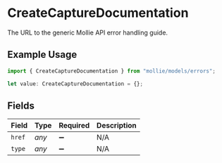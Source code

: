 # CreateCaptureDocumentation

The URL to the generic Mollie API error handling guide.

## Example Usage

```typescript
import { CreateCaptureDocumentation } from "mollie/models/errors";

let value: CreateCaptureDocumentation = {};
```

## Fields

| Field              | Type               | Required           | Description        |
| ------------------ | ------------------ | ------------------ | ------------------ |
| `href`             | *any*              | :heavy_minus_sign: | N/A                |
| `type`             | *any*              | :heavy_minus_sign: | N/A                |